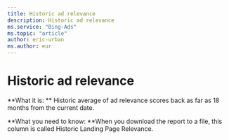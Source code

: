 ```yaml
---
title: Historic ad relevance
description: Historic ad relevance
ms.service: "Bing-Ads"
ms.topic: "article"
author: eric-urban
ms.author: eur
---
```


# Historic ad relevance

**What it is: **    Historic average of ad relevance scores back as far as 18 months from the current date.

**What you need to know: **When you download the report to a file, this column is called Historic Landing Page Relevance.


